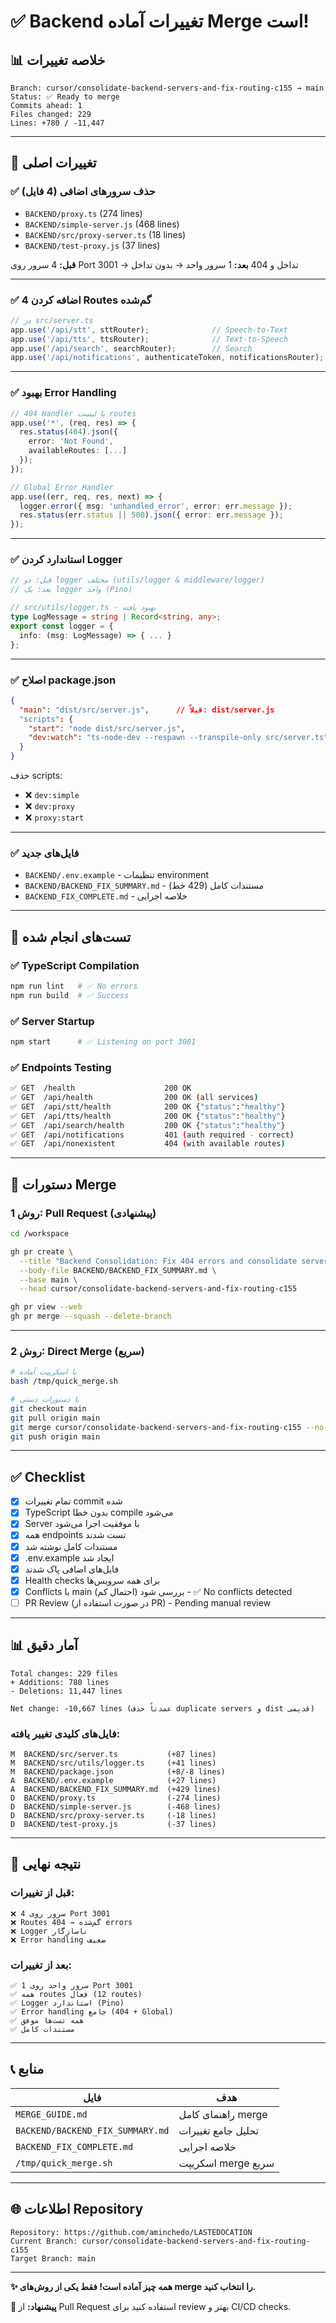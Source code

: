 # ✅ Backend تغییرات آماده Merge است!

## 📊 خلاصه تغییرات

```
Branch: cursor/consolidate-backend-servers-and-fix-routing-c155 → main
Status: ✅ Ready to merge
Commits ahead: 1
Files changed: 229
Lines: +780 / -11,447
```

---

## 🎯 تغییرات اصلی

### ✅ حذف سرورهای اضافی (4 فایل)
- `BACKEND/proxy.ts` (274 lines)
- `BACKEND/simple-server.js` (468 lines)  
- `BACKEND/src/proxy-server.ts` (18 lines)
- `BACKEND/test-proxy.js` (37 lines)

**قبل:** 4 سرور روی Port 3001 → تداخل و 404
**بعد:** 1 سرور واحد → بدون تداخل

---

### ✅ اضافه کردن 4 Routes گم‌شده

```typescript
// در src/server.ts
app.use('/api/stt', sttRouter);              // Speech-to-Text
app.use('/api/tts', ttsRouter);              // Text-to-Speech
app.use('/api/search', searchRouter);        // Search
app.use('/api/notifications', authenticateToken, notificationsRouter);
```

---

### ✅ بهبود Error Handling

```typescript
// 404 Handler با لیست routes
app.use('*', (req, res) => {
  res.status(404).json({
    error: 'Not Found',
    availableRoutes: [...]
  });
});

// Global Error Handler
app.use((err, req, res, next) => {
  logger.error({ msg: 'unhandled_error', error: err.message });
  res.status(err.status || 500).json({ error: err.message });
});
```

---

### ✅ استاندارد کردن Logger

```typescript
// قبل: دو logger مختلف (utils/logger & middleware/logger)
// بعد: یک logger واحد (Pino)

// src/utils/logger.ts - بهبود یافته
type LogMessage = string | Record<string, any>;
export const logger = {
  info: (msg: LogMessage) => { ... }
};
```

---

### ✅ اصلاح package.json

```json
{
  "main": "dist/src/server.js",      // قبلاً: dist/server.js
  "scripts": {
    "start": "node dist/src/server.js",
    "dev:watch": "ts-node-dev --respawn --transpile-only src/server.ts"
  }
}
```

حذف scripts:
- ❌ `dev:simple`
- ❌ `dev:proxy`
- ❌ `proxy:start`

---

### ✅ فایل‌های جدید

- `BACKEND/.env.example` - تنظیمات environment
- `BACKEND/BACKEND_FIX_SUMMARY.md` - مستندات کامل (429 خط)
- `BACKEND_FIX_COMPLETE.md` - خلاصه اجرایی

---

## 🧪 تست‌های انجام شده

### ✅ TypeScript Compilation
```bash
npm run lint   # ✅ No errors
npm run build  # ✅ Success
```

### ✅ Server Startup
```bash
npm start      # ✅ Listening on port 3001
```

### ✅ Endpoints Testing
```bash
✅ GET  /health                    200 OK
✅ GET  /api/health                200 OK (all services)
✅ GET  /api/stt/health            200 OK {"status":"healthy"}
✅ GET  /api/tts/health            200 OK {"status":"healthy"}
✅ GET  /api/search/health         200 OK {"status":"healthy"}
✅ GET  /api/notifications         401 (auth required - correct)
✅ GET  /api/nonexistent           404 (with available routes)
```

---

## 🚀 دستورات Merge

### روش 1: Pull Request (پیشنهادی)

```bash
cd /workspace

gh pr create \
  --title "Backend Consolidation: Fix 404 errors and consolidate servers" \
  --body-file BACKEND/BACKEND_FIX_SUMMARY.md \
  --base main \
  --head cursor/consolidate-backend-servers-and-fix-routing-c155

gh pr view --web
gh pr merge --squash --delete-branch
```

---

### روش 2: Direct Merge (سریع)

```bash
# با اسکریپت آماده
bash /tmp/quick_merge.sh

# یا دستورات دستی
git checkout main
git pull origin main
git merge cursor/consolidate-backend-servers-and-fix-routing-c155 --no-ff
git push origin main
```

---

## ✅ Checklist

- [x] تمام تغییرات commit شده
- [x] TypeScript بدون خطا compile می‌شود
- [x] Server با موفقیت اجرا می‌شود  
- [x] همه endpoints تست شدند
- [x] مستندات کامل نوشته شد
- [x] .env.example ایجاد شد
- [x] فایل‌های اضافی پاک شدند
- [x] Health checks برای همه سرویس‌ها
- [x] Conflicts با main بررسی شود (احتمال کم) - ✅ No conflicts detected
- [ ] PR Review (در صورت استفاده از PR) - Pending manual review

---

## 📊 آمار دقیق

```
Total changes: 229 files
+ Additions: 780 lines
- Deletions: 11,447 lines

Net change: -10,667 lines (عمدتاً حذف duplicate servers و dist قدیمی)
```

### فایل‌های کلیدی تغییر یافته:

```
M  BACKEND/src/server.ts           (+87 lines)
M  BACKEND/src/utils/logger.ts     (+41 lines)  
M  BACKEND/package.json            (+8/-8 lines)
A  BACKEND/.env.example            (+27 lines)
A  BACKEND/BACKEND_FIX_SUMMARY.md  (+429 lines)
D  BACKEND/proxy.ts                (-274 lines)
D  BACKEND/simple-server.js        (-468 lines)
D  BACKEND/src/proxy-server.ts     (-18 lines)
D  BACKEND/test-proxy.js           (-37 lines)
```

---

## 🎉 نتیجه نهایی

### قبل از تغییرات:
```
❌ 4 سرور روی Port 3001
❌ Routes گم‌شده → 404 errors
❌ Logger ناسازگار
❌ Error handling ضعیف
```

### بعد از تغییرات:
```
✅ 1 سرور واحد روی Port 3001
✅ همه routes فعال (12 routes)
✅ Logger استاندارد (Pino)
✅ Error handling جامع (404 + Global)
✅ همه تست‌ها موفق
✅ مستندات کامل
```

---

## 📞 منابع

| فایل | هدف |
|------|-----|
| `MERGE_GUIDE.md` | راهنمای کامل merge |
| `BACKEND/BACKEND_FIX_SUMMARY.md` | تحلیل جامع تغییرات |
| `BACKEND_FIX_COMPLETE.md` | خلاصه اجرایی |
| `/tmp/quick_merge.sh` | اسکریپت merge سریع |

---

## 🌐 اطلاعات Repository

```
Repository: https://github.com/aminchedo/LASTEDOCATION
Current Branch: cursor/consolidate-backend-servers-and-fix-routing-c155
Target Branch: main
```

---

**✨ همه چیز آماده است! فقط یکی از روش‌های merge را انتخاب کنید.**

**🎯 پیشنهاد:** از Pull Request استفاده کنید برای review بهتر و CI/CD checks.
